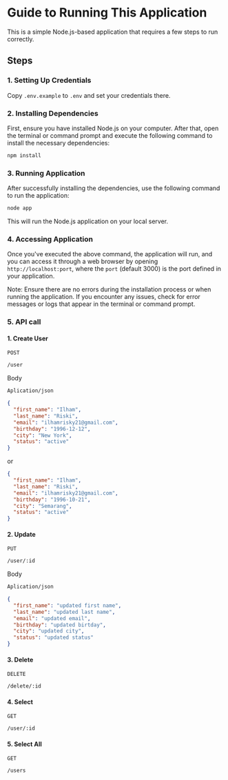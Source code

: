 # Guide to Running This Application

This is a simple Node.js-based application that requires a few steps to run correctly.

## Steps

### 1. Setting Up Credentials

Copy ```.env.example``` to ```.env``` and set your credentials there.

### 2. Installing Dependencies

First, ensure you have installed Node.js on your computer. After that, open the terminal or command prompt and execute the following command to install the necessary dependencies:
   ```bash
   npm install
   ```

### 3. Running Application

After successfully installing the dependencies, use the following command to run the application:
   ```bash
   node app
   ```
This will run the Node.js application on your local server.

### 4. Accessing Application

Once you've executed the above command, the application will run, and you can access it through a web browser by opening `http://localhost:port`, where the `port` (default 3000) is the port defined in your application.

Note: Ensure there are no errors during the installation process or when running the application. If you encounter any issues, check for error messages or logs that appear in the terminal or command prompt.

### 5. API call

#### 1. Create User
`POST` 
```bash
/user
```

Body 
```bash
Aplication/json
```
```json
{
  "first_name": "Ilham",
  "last_name": "Riski",
  "email": "ilhamrisky21@gmail.com",
  "birthday": "1996-12-12",
  "city": "New York",
  "status": "active"
}
```
or
```json
{
  "first_name": "Ilham",
  "last_name": "Riski",
  "email": "ilhamrisky21@gmail.com",
  "birthday": "1996-10-21",
  "city": "Semarang",
  "status": "active"
}
```
#### 2. Update
`PUT`
```bash
/user/:id
```

Body 
```bash
Aplication/json
```
```json
{
  "first_name": "updated first name",
  "last_name": "updated last name",
  "email": "updated email",
  "birthday": "updated birtday",
  "city": "updated city",
  "status": "updated status"
}
```
#### 3. Delete
`DELETE`
```bash
/delete/:id
```
#### 4. Select
`GET`
```bash
/user/:id
```
#### 5. Select All
`GET`
```bash
/users
```